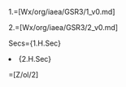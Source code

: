 1.=[Wx/org/iaea/GSR3/1_v0.md]

2.=[Wx/org/iaea/GSR3/2_v0.md]

Secs={1.H.Sec}<li>{2.H.Sec}

=[Z/ol/2]